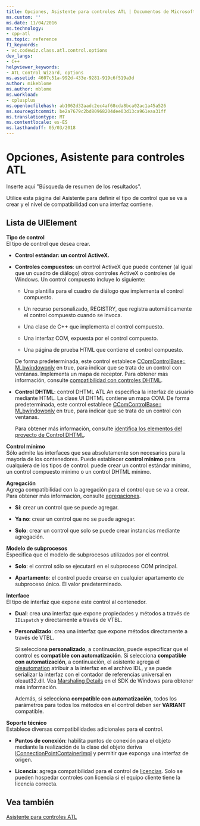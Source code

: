 ```yaml
---
title: Opciones, Asistente para controles ATL | Documentos de Microsoft
ms.custom: ''
ms.date: 11/04/2016
ms.technology:
- cpp-atl
ms.topic: reference
f1_keywords:
- vc.codewiz.class.atl.control.options
dev_langs:
- C++
helpviewer_keywords:
- ATL Control Wizard, options
ms.assetid: 4607c51a-992d-433e-9281-919c6f519a3d
author: mikeblome
ms.author: mblome
ms.workload:
- cplusplus
ms.openlocfilehash: ab1062d32aadc2ec4af68cda8bca02ac1a45a526
ms.sourcegitcommit: be2a7679c2bd80968204dee03d13ca961eaa31ff
ms.translationtype: MT
ms.contentlocale: es-ES
ms.lasthandoff: 05/03/2018
---
```

# <a name="options-atl-control-wizard"></a>Opciones, Asistente para controles ATL
Inserte aquí "Búsqueda de resumen de los resultados".  
  
 Utilice esta página del Asistente para definir el tipo de control que se va a crear y el nivel de compatibilidad con una interfaz contiene.  
  
## <a name="uielement-list"></a>Lista de UIElement  
 **Tipo de control**  
 El tipo de control que desea crear.  
  
-   **Control estándar: un control ActiveX.**  
  
-   **Controles compuestos**: un control ActiveX que puede contener (al igual que un cuadro de diálogo) otros controles ActiveX o controles de Windows. Un control compuesto incluye lo siguiente:  
  
    -   Una plantilla para el cuadro de diálogo que implementa el control compuesto.  
  
    -   Un recurso personalizado, REGISTRY, que registra automáticamente el control compuesto cuando se invoca.  
  
    -   Una clase de C++ que implementa el control compuesto.  
  
    -   Una interfaz COM, expuesta por el control compuesto.  
  
    -   Una página de prueba HTML que contiene el control compuesto.  
  
     De forma predeterminada, este control establece [CComControlBase:: M_bwindowonly](../../atl/reference/ccomcontrolbase-class.md#m_bwindowonly) en true, para indicar que se trata de un control con ventanas. Implementa un mapa de receptor. Para obtener más información, consulte [compatibilidad con controles DHTML](../../atl/atl-support-for-dhtml-controls.md).  
  
-   **Control DHTML**: control DHTML ATL An especifica la interfaz de usuario mediante HTML. La clase UI DHTML contiene un mapa COM. De forma predeterminada, este control establece [CComControlBase:: M_bwindowonly](../../atl/reference/ccomcontrolbase-class.md#m_bwindowonly) en true, para indicar que se trata de un control con ventanas.  
  
     Para obtener más información, consulte [identifica los elementos del proyecto de Control DHTML](../../atl/identifying-the-elements-of-the-dhtml-control-project.md).  
  
 **Control mínimo**  
 Sólo admite las interfaces que sea absolutamente son necesarios para la mayoría de los contenedores. Puede establecer **control mínimo** para cualquiera de los tipos de control: puede crear un control estándar mínimo, un control compuesto mínimo o un control DHTML mínimo.  
  
 **Agregación**  
 Agrega compatibilidad con la agregación para el control que se va a crear. Para obtener más información, consulte [agregaciones](../../atl/aggregation.md).  
  
-   **Sí**: crear un control que se puede agregar.  
  
-   **Ya no**: crear un control que no se puede agregar.  
  
-   **Solo**: crear un control que solo se puede crear instancias mediante agregación.  
  
 **Modelo de subprocesos**  
 Especifica que el modelo de subprocesos utilizados por el control.  
  
-   **Solo**: el control sólo se ejecutará en el subproceso COM principal.  
  
-   **Apartamento**: el control puede crearse en cualquier apartamento de subproceso único. El valor predeterminado.  
  
 **Interface**  
 El tipo de interfaz que expone este control al contenedor.  
  
-   **Dual**: crea una interfaz que expone propiedades y métodos a través de `IDispatch` y directamente a través de VTBL.  
  
-   **Personalizado**: crea una interfaz que expone métodos directamente a través de VTBL.  
  
     Si selecciona **personalizado**, a continuación, puede especificar que el control es **compatible con automatización**. Si selecciona **compatible con automatización**, a continuación, el asistente agrega el [oleautomation](../../windows/oleautomation.md) atribuir a la interfaz en el archivo IDL, y se puede serializar la interfaz con el contador de referencias universal en oleaut32.dll. Vea [Marshaling Details](http://msdn.microsoft.com/library/windows/desktop/ms692621) en el SDK de Windows para obtener más información.  
  
     Además, si selecciona **compatible con automatización**, todos los parámetros para todos los métodos en el control deben ser **VARIANT** compatible.  
  
 **Soporte técnico**  
 Establece diversas compatibilidades adicionales para el control.  
  
-   **Puntos de conexión**: habilita puntos de conexión para el objeto mediante la realización de la clase del objeto deriva [IConnectionPointContainerImpl](../../atl/reference/iconnectionpointcontainerimpl-class.md) y permitir que exponga una interfaz de origen.  
  
-   **Licencia**: agrega compatibilidad para el control de [licencias](http://msdn.microsoft.com/library/windows/desktop/ms690543). Solo se pueden hospedar controles con licencia si el equipo cliente tiene la licencia correcta.  
  
## <a name="see-also"></a>Vea también  
 [Asistente para controles ATL](../../atl/reference/atl-control-wizard.md)

